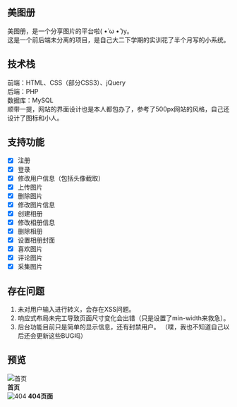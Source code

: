 ## 美图册
美图册，是一个分享图片的平台啦( •̀ ω •́ )y。  
这是一个前后端未分离的项目，是自己大二下学期的实训花了半个月写的小系统。

## 技术栈  
前端：HTML、CSS（部分CSS3）、jQuery  
后端：PHP  
数据库：MySQL  
顺带一提，网站的界面设计也是本人都包办了，参考了500px网站的风格，自己还设计了图标和小人。  

## 支持功能
- [x] 注册
- [x] 登录  
- [x] 修改用户信息（包括头像截取）
- [x] 上传图片
- [x] 删除图片
- [x] 修改图片信息  
- [x] 创建相册
- [x] 修改相册信息
- [x] 删除相册
- [x] 设置相册封面  
- [x] 喜欢图片
- [x] 评论图片
- [x] 采集图片

## 存在问题
1. 未对用户输入进行转义，会存在XSS问题。
2. 响应式布局未完工导致页面尺寸变化会出错（只是设置了min-width来救急）。
3. 后台功能目前只是简单的显示信息，还有封禁用户。
（噗，我也不知道自己以后还会更新这些BUG吗）

## 预览
![首页][1]  
**首页**  
![404][2]
**404页面**

 [1]: http://wx4.sinaimg.cn/large/0069luTRgy1fi10svs8vlj30zf24n4hu.jpg
 [2]: http://wx2.sinaimg.cn/large/0069luTRgy1fi10swm7l1j30zw0hsgml.jpg
